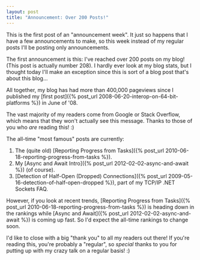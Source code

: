 ```yaml
---
layout: post
title: "Announcement: Over 200 Posts!"
---
```

This is the first post of an "announcement week". It just so happens that I have a few announcements to make, so this week instead of my regular posts I'll be posting only announcements.

The first announcement is this: I've reached over 200 posts on my blog! (This post is actually number 208). I hardly ever look at my blog stats, but I thought today I'll make an exception since this is sort of a blog post that's about this blog...

All together, my blog has had more than 400,000 pageviews since I published my [first post]({% post_url 2008-06-20-interop-on-64-bit-platforms %}) in June of '08.

The vast majority of my readers come from Google or Stack Overflow, which means that they won't actually see this message. Thanks to those of you who _are_ reading this! :)

The all-time "most famous" posts are currently:

1. The (quite old) [Reporting Progress from Tasks]({% post_url 2010-06-18-reporting-progress-from-tasks %}).
1. My [Async and Await Intro]({% post_url 2012-02-02-async-and-await %}) (of course).
1. [Detection of Half-Open (Dropped) Connections]({% post_url 2009-05-16-detection-of-half-open-dropped %}), part of my TCP/IP .NET Sockets FAQ.

However, if you look at recent trends, [Reporting Progress from Tasks]({% post_url 2010-06-18-reporting-progress-from-tasks %}) is heading down in the rankings while [Async and Await]({% post_url 2012-02-02-async-and-await %}) is coming up fast. So I'd expect the all-time rankings to change soon.

I'd like to close with a big "thank you" to all my readers out there! If you're reading this, you're probably a "regular", so _special_ thanks to you for putting up with my crazy talk on a regular basis! :)

